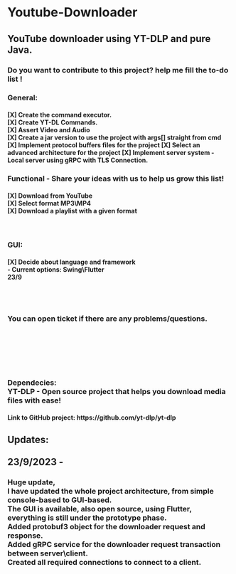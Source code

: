 # Youtube-Downloader
<h2> YouTube downloader using YT-DLP and pure Java. </h2>

<h3> Do you want to contribute to this project?  help me fill the to-do list ! </h3>
<h3>General:</h3>
<h4>
[X] Create the command executor. <br>
[X] Create YT-DL Commands. <br>
[X] Assert Video and Audio <br>
[X] Create a jar version to use the project with args[] straight from cmd <br>
[X] Implement protocol buffers files for the project
[X] Select an advanced architecture for the project
[X] Implement server system - Local server using gRPC with TLS Connection.
</h4>



<h3> Functional - Share your ideas with us to help us grow this list! </h3>
<h4>
[X] Download from YouTube <br>
[X] Select format MP3\MP4 <br>
[X] Download a playlist with a given format <br>
</h4>


<br>
<h3> GUI: </h3>
<h4>
  [X]  Decide about language and framework <br>
    - Current options: Swing\Flutter <br>
  23/9
</h4> 

<br><br>

<h3> You can open ticket if there are any problems/questions.</h3>

<br><br><br><br><br>
<h3> Dependecies:<br>
YT-DLP - Open source project that helps you download media files with ease! </h3>
<h4> Link to GitHub project: https://github.com/yt-dlp/yt-dlp </h4>




<H2> Updates: 
<br><br>
23/9/2023 - <br> </H2>
<H3> Huge update, <br>
I have updated the whole project architecture, from simple console-based to GUI-based.<br>
The GUI is available, also open source, using Flutter, everything is still under the prototype phase.<br>
Added protobuf3 object for the downloader request and response.<br>
Added gRPC service for the downloader request transaction between server\client.<br>
Created all required connections to connect to a client.<br>
</H3><br>
<br>



